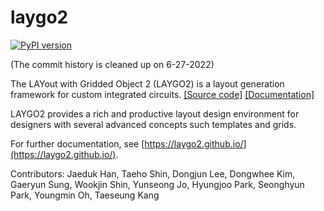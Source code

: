 # laygo2

[![PyPI version](https://badge.fury.io/py/laygo2.svg)](https://badge.fury.io/py/laygo2)

(The commit history is cleaned up on 6-27-2022)

The LAYout with Gridded Object 2 (LAYGO2) is a layout generation framework
for custom integrated circuits. [\[Source code\]](https://github.com/niftylab/laygo2) [\[Documentation\]](https://laygo2.github.io/)


LAYGO2 provides a rich and productive layout design environment for designers
with several advanced concepts such templates and grids.

For further documentation, see [https://laygo2.github.io/](https://laygo2.github.io/).

Contributors: 
Jaeduk Han, Taeho Shin, Dongjun Lee, Dongwhee Kim, Gaeryun Sung, Wookjin Shin, Yunseong Jo, Hyungjoo Park, Seonghyun Park, Youngmin Oh, Taeseung Kang

